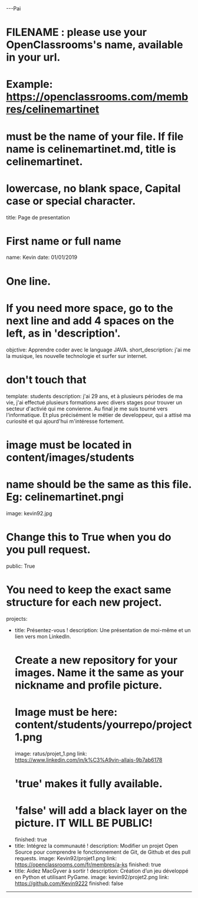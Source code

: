 ---Pai

# FILENAME : please use your OpenClassrooms's name, available in your url.
# Example: https://openclassrooms.com/membres/celinemartinet
# must be the name of your file. If file name is celinemartinet.md, title is celinemartinet.
# lowercase, no blank space, Capital case or special character.
title: Page de presentation

# First name or full name
name: Kevin
date: 01/01/2019 

# One line.
# If you need more space, go to the next line and add 4 spaces on the left, as in 'description'.
objctive: Apprendre coder avec le language JAVA.
short_description: j'ai me la musique, les nouvelle technologie et surfer sur internet.

# don't touch that
template: students
description:
    j'ai 29 ans, et à plusieurs périodes de ma vie, j'ai effectué plusieurs formations avec divers stages pour trouver un secteur d'activié qui me convienne. Au final je me suis tourné vers l'informatique. Et plus précisément le métier de developpeur, qui a attisé ma 
    curiosité et qui ajourd'hui m'intéresse fortement.

# image must be located in content/images/students
# name should be the same as this file. Eg: celinemartinet.pngi
image: kevin92.jpg

# Change this to True when you do you pull request.
public: True

# You need to keep the exact same structure for each new project.
projects:
  - title: Présentez-vous !
    description: Une présentation de moi-même et un lien vers mon LinkedIn.
    # Create a new repository for your images. Name it the same as your nickname and profile picture.
    # Image must be here: content/students/yourrepo/project1.png
    image: ratus/projet_1.png
    link: https://www.linkedin.com/in/k%C3%A9vin-allais-9b7ab6178
    # 'true' makes it fully available.
    # 'false' will add a black layer on the picture. IT WILL BE PUBLIC!
    finished: true
  - title: Intégrez la communauté !
    description: Modifier un projet Open Source pour comprendre le fonctionnement de Git, de Github et des pull requests. 
    image: Kevin92/projet1.png
    link: https://openclassrooms.com/fr/membres/a-ks
    finished: true
  - title: Aidez MacGyver à sortir !
    description: Création d’un jeu développé en Python et utilisant PyGame.
    image: kevin92/projet2.png
    link:  https://github.com/Kevin9222
    finished: false
---
